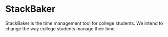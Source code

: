 # StackBaker

StackBaker is the time management tool for college students. We intend to change the way college students manage their time.
